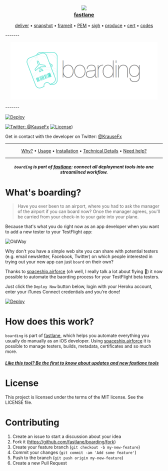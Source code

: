 <h3 align="center">
  <a href="https://github.com/KrauseFx/fastlane">
    <img src="assets/fastlane.png" width="100" />
    <br />
    fastlane
  </a>
</h3>
<p align="center">
  <a href="https://github.com/KrauseFx/deliver">deliver</a> &bull;
  <a href="https://github.com/KrauseFx/snapshot">snapshot</a> &bull;
  <a href="https://github.com/KrauseFx/frameit">frameit</a> &bull;
  <a href="https://github.com/KrauseFx/PEM">PEM</a> &bull;
  <a href="https://github.com/KrauseFx/sigh">sigh</a> &bull;
  <a href="https://github.com/KrauseFx/produce">produce</a> &bull;
  <a href="https://github.com/KrauseFx/cert">cert</a> &bull;
  <a href="https://github.com/KrauseFx/codes">codes</a>
</p>
-------

<p align="center">
  <img src="assets/boarding.png" width="470">
</p>
-------

[![Deploy](https://www.herokucdn.com/deploy/button.png)](https://heroku.com/deploy?template=https://github.com/fastlane/boarding)

[![Twitter: @KauseFx](https://img.shields.io/badge/contact-@KrauseFx-blue.svg?style=flat)](https://twitter.com/KrauseFx)
[![License](http://img.shields.io/badge/license-MIT-green.svg?style=flat)](https://github.com/fastlane/boarding/blob/master/LICENSE))


Get in contact with the developer on Twitter: [@KrauseFx](https://twitter.com/KrauseFx/)


-------
<p align="center">
    <a href="#whats-spaceship">Why?</a> &bull;
    <a href="#usage">Usage</a> &bull;
    <a href="#installation">Installation</a> &bull;
    <a href="#technical-details">Technical Details</a> &bull;
    <a href="#need-help">Need help?</a>
</p>

-------

<h5 align="center"><code>boarding</code> is part of <a href="https://fastlane.tools">fastlane</a>: connect all deployment tools into one streamlined workflow.</h5>

# What's boarding?

> Have you ever been to an airport, where you had to ask the manager of the airport if you can board now? Once the manager agrees, you'll be carried from your check-in to your gate into your plane.

Because that's what you do right now as an app developer when you want to add a new tester to your TestFlight app: 

![OldWay](https://raw.githubusercontent.com/fastlane/boarding/master/OldWay.jpg)

Why don't you have a simple web site you can share with potential testers (e.g. email newsletter, Facebook, Twitter) on which people interested in trying out your new app can just `board` on their own?

Thanks to [spaceship.airforce](https://spacehip.airforce) (oh well, I really talk a lot about flying :rocket:) it now possible to automate the baording process for your TestFlight beta testers.

Just click the `Deploy Now` button below, login with your Heroku account, enter your iTunes Connect credentials and you're done!

[![Deploy](https://www.herokucdn.com/deploy/button.png)](https://heroku.com/deploy?template=https://github.com/fastlane/boarding)

# How does this work?

`boarding` is part of [fastlane](https://fastlane.tools), which helps you automate everything you usually do manually as an iOS developer. Using [spaceship.airforce](https://spacehip.airforce) it is possible to manage testers, builds, metadata, certificates and so much more.

##### [Like this tool? Be the first to know about updates and new fastlane tools](https://tinyletter.com/krausefx)

# License
This project is licensed under the terms of the MIT license. See the LICENSE file.

# Contributing

1. Create an issue to start a discussion about your idea
2. Fork it (https://github.com/fastlane/boarding/fork)
3. Create your feature branch (`git checkout -b my-new-feature`)
4. Commit your changes (`git commit -am 'Add some feature'`)
5. Push to the branch (`git push origin my-new-feature`)
6. Create a new Pull Request
